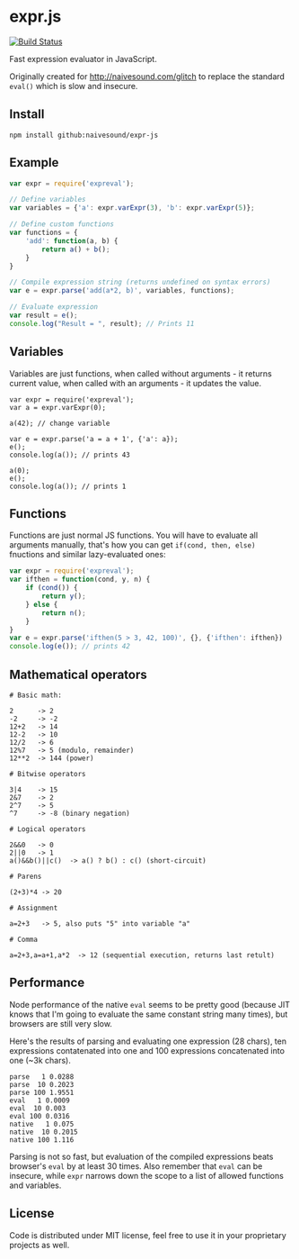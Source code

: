 # expr.js

[![Build Status](https://travis-ci.org/naivesound/expr.js.svg?branch=master)](https://travis-ci.org/naivesound/expr.js)

Fast expression evaluator in JavaScript.

Originally created for http://naivesound.com/glitch to replace the standard
`eval()` which is slow and insecure.

## Install

```
npm install github:naivesound/expr-js
```

## Example

```javascript
var expr = require('expreval');

// Define variables
var variables = {'a': expr.varExpr(3), 'b': expr.varExpr(5)};

// Define custom functions
var functions = {
	'add': function(a, b) {
		return a() + b();
	}
}

// Compile expression string (returns undefined on syntax errors)
var e = expr.parse('add(a*2, b)', variables, functions);

// Evaluate expression
var result = e();
console.log("Result = ", result); // Prints 11
```

## Variables

Variables are just functions, when called without arguments - it returns
current value, when called with an arguments - it updates the value.

```javasccript
var expr = require('expreval');
var a = expr.varExpr(0);

a(42); // change variable

var e = expr.parse('a = a + 1', {'a': a});
e();
console.log(a()); // prints 43

a(0);
e();
console.log(a()); // prints 1
```

## Functions

Functions are just normal JS functions. You will have to evaluate all arguments
manually, that's how you can get `if(cond, then, else)` fnuctions and similar
lazy-evaluated ones:

```javascript
var expr = require('expreval');
var ifthen = function(cond, y, n) {
	if (cond()) {
		return y();
	} else {
		return n();
	}
}
var e = expr.parse('ifthen(5 > 3, 42, 100)', {}, {'ifthen': ifthen})
console.log(e()); // prints 42
```

## Mathematical operators

```
# Basic math:

2      -> 2
-2     -> -2
12+2   -> 14
12-2   -> 10
12/2   -> 6
12%7   -> 5 (modulo, remainder)
12**2  -> 144 (power)

# Bitwise operators

3|4    -> 15
2&7    -> 2
2^7    -> 5
^7     -> -8 (binary negation)

# Logical operators

2&&0   -> 0
2||0   -> 1
a()&&b()||c()  -> a() ? b() : c() (short-circuit)

# Parens

(2+3)*4 -> 20

# Assignment

a=2+3   -> 5, also puts "5" into variable "a"

# Comma

a=2+3,a=a+1,a*2  -> 12 (sequential execution, returns last retult)
```

## Performance

Node performance of the native `eval` seems to be pretty good (because JIT
knows that I'm going to evaluate the same constant string many times), but
browsers are still very slow.

Here's the results of parsing and evaluating one expression (28 chars), ten
expressions contatenated into one and 100 expressions concatenated into one
(~3k chars).

```
parse   1 0.0288
parse  10 0.2023
parse 100 1.9551
eval   1 0.0009
eval  10 0.003
eval 100 0.0316
native   1 0.075
native  10 0.2015
native 100 1.116
```

Parsing is not so fast, but evaluation of the compiled expressions beats
browser's `eval` by at least 30 times. Also remember that `eval` can be
insecure, while `expr` narrows down the scope to a list of allowed functions
and variables.

## License

Code is distributed under MIT license, feel free to use it in your proprietary projects as well.

